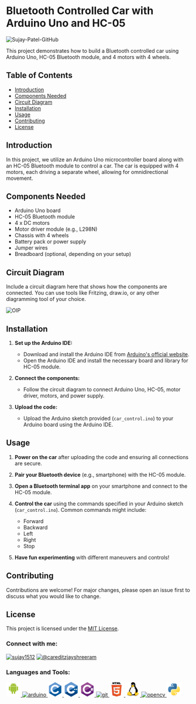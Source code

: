 # Bluetooth Controlled Car with Arduino Uno and HC-05
<p align="left"> <img src="https://komarev.com/ghpvc/?username=Sujay-Patel-GitHub&label=Profile%20views&color=0e75b6&style=flat" alt="Sujay-Patel-GitHub" /> </p>
This project demonstrates how to build a Bluetooth controlled car using Arduino Uno, HC-05 Bluetooth module, and 4 motors with 4 wheels.

## Table of Contents

- [Introduction](#introduction)
- [Components Needed](#components-needed)
- [Circuit Diagram](#circuit-diagram)
- [Installation](#installation)
- [Usage](#usage)
- [Contributing](#contributing)
- [License](#license)

## Introduction

In this project, we utilize an Arduino Uno microcontroller board along with an HC-05 Bluetooth module to control a car. The car is equipped with 4 motors, each driving a separate wheel, allowing for omnidirectional movement.

## Components Needed

- Arduino Uno board
- HC-05 Bluetooth module
- 4 x DC motors
- Motor driver module (e.g., L298N)
- Chassis with 4 wheels
- Battery pack or power supply
- Jumper wires
- Breadboard (optional, depending on your setup)

## Circuit Diagram

Include a circuit diagram here that shows how the components are connected. You can use tools like Fritzing, draw.io, or any other diagramming tool of your choice.

![OIP](https://github.com/Sujay-Patel-GitHub/Bluetooth-Control-Car/assets/173051781/8ee5e41b-911c-4cca-a640-0eb28904b219)

## Installation

1. **Set up the Arduino IDE:**
   - Download and install the Arduino IDE from [Arduino's official website](https://www.arduino.cc/en/software).
   - Open the Arduino IDE and install the necessary board and library for HC-05 module.

2. **Connect the components:**
   - Follow the circuit diagram to connect Arduino Uno, HC-05, motor driver, motors, and power supply.

3. **Upload the code:**
   - Upload the Arduino sketch provided (`car_control.ino`) to your Arduino board using the Arduino IDE.

## Usage

1. **Power on the car** after uploading the code and ensuring all connections are secure.
   
2. **Pair your Bluetooth device** (e.g., smartphone) with the HC-05 module.

3. **Open a Bluetooth terminal app** on your smartphone and connect to the HC-05 module.

4. **Control the car** using the commands specified in your Arduino sketch (`car_control.ino`). Common commands might include:
   - Forward
   - Backward
   - Left
   - Right
   - Stop

5. **Have fun experimenting** with different maneuvers and controls!

## Contributing

Contributions are welcome! For major changes, please open an issue first to discuss what you would like to change.

## License

This project is licensed under the [MIT License](LICENSE).


<h3 align="left">Connect with me:</h3>
<p align="left">
<a href="https://instagram.com/sujay1512" target="blank"><img align="center" src="https://raw.githubusercontent.com/rahuldkjain/github-profile-readme-generator/master/src/images/icons/Social/instagram.svg" alt="sujay1512" height="30" width="40" /></a>
<a href="https://www.youtube.com/c/@careditzjayshreeram" target="blank"><img align="center" src="https://raw.githubusercontent.com/rahuldkjain/github-profile-readme-generator/master/src/images/icons/Social/youtube.svg" alt="@careditzjayshreeram" height="30" width="40" /></a>
</p>

<h3 align="left">Languages and Tools:</h3>
<p align="left"> <a href="https://developer.android.com" target="_blank" rel="noreferrer"> <img src="https://raw.githubusercontent.com/devicons/devicon/master/icons/android/android-original-wordmark.svg" alt="android" width="40" height="40"/> </a> <a href="https://www.arduino.cc/" target="_blank" rel="noreferrer"> <img src="https://cdn.worldvectorlogo.com/logos/arduino-1.svg" alt="arduino" width="40" height="40"/> </a> <a href="https://www.cprogramming.com/" target="_blank" rel="noreferrer"> <img src="https://raw.githubusercontent.com/devicons/devicon/master/icons/c/c-original.svg" alt="c" width="40" height="40"/> </a> <a href="https://www.w3schools.com/cpp/" target="_blank" rel="noreferrer"> <img src="https://raw.githubusercontent.com/devicons/devicon/master/icons/cplusplus/cplusplus-original.svg" alt="cplusplus" width="40" height="40"/> </a> <a href="https://www.w3schools.com/cs/" target="_blank" rel="noreferrer"> <img src="https://raw.githubusercontent.com/devicons/devicon/master/icons/csharp/csharp-original.svg" alt="csharp" width="40" height="40"/> </a> <a href="https://git-scm.com/" target="_blank" rel="noreferrer"> <img src="https://www.vectorlogo.zone/logos/git-scm/git-scm-icon.svg" alt="git" width="40" height="40"/> </a> <a href="https://www.w3.org/html/" target="_blank" rel="noreferrer"> <img src="https://raw.githubusercontent.com/devicons/devicon/master/icons/html5/html5-original-wordmark.svg" alt="html5" width="40" height="40"/> </a> <a href="https://www.linux.org/" target="_blank" rel="noreferrer"> <img src="https://raw.githubusercontent.com/devicons/devicon/master/icons/linux/linux-original.svg" alt="linux" width="40" height="40"/> </a> <a href="https://opencv.org/" target="_blank" rel="noreferrer"> <img src="https://www.vectorlogo.zone/logos/opencv/opencv-icon.svg" alt="opencv" width="40" height="40"/> </a> <a href="https://www.python.org" target="_blank" rel="noreferrer"> <img src="https://raw.githubusercontent.com/devicons/devicon/master/icons/python/python-original.svg" alt="python" width="40" height="40"/> </a> </p>
